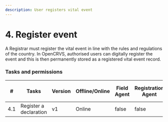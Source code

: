 ```yaml
---
description: User registers vital event
---
```


# 4. Register event

A Registrar must register the vital event in line with the rules and regulations of the country. In OpenCRVS, authorised users can digitally register the event and this is then permanently stored as a registered vital event record.

### Tasks and permissions

<table><thead><tr><th>#</th><th>Tasks</th><th>Version</th><th>Offline/Online</th><th data-type="checkbox">Field Agent</th><th data-type="checkbox">Registration Agent</th><th data-type="checkbox">Registrar</th><th data-type="checkbox">National Registrar</th><th data-type="checkbox">Performance Manager</th><th data-type="checkbox">Local System Admin</th><th data-type="checkbox">National System Admin</th></tr></thead><tbody><tr><td>4.1</td><td>Register a declaration</td><td>v1</td><td>Online</td><td>false</td><td>false</td><td>true</td><td>true</td><td>false</td><td>false</td><td>false</td></tr></tbody></table>
